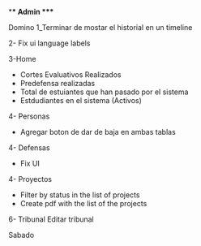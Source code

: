 \***\* Admin \*\*\***

Domino
1_Terminar de mostar el historial en un timeline

2- Fix ui language labels

3-Home

- Cortes Evaluativos Realizados
- Predefensa realizadas
- Total de estuiantes que han pasado por el sistema
- Estdudiantes en el sistema (Activos)

4- Personas

- Agregar boton de dar de baja en ambas tablas

4- Defensas

- Fix UI

4- Proyectos

- Filter by status in the list of projects
- Create pdf with the list of the projects

6- Tribunal
Editar tribunal

Sabado
